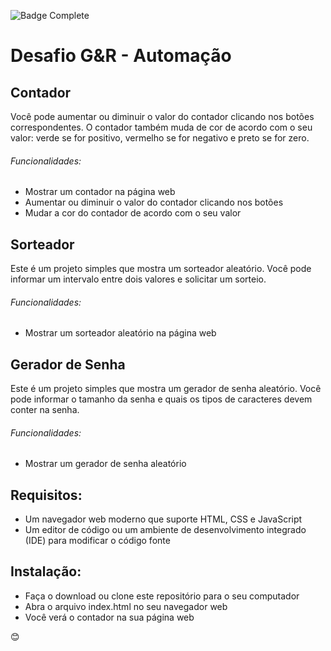 ![Badge Complete](https://img.shields.io/badge/status-developing-blue)

# Desafio G&R - Automação

## Contador

Você pode aumentar ou diminuir o valor do contador clicando nos botões correspondentes. O contador também muda de cor de acordo com o seu valor: verde se for positivo, vermelho se for negativo e preto se for zero.

###### Funcionalidades:
* Mostrar um contador na página web
* Aumentar ou diminuir o valor do contador clicando nos botões
* Mudar a cor do contador de acordo com o seu valor


## Sorteador

Este é um projeto simples que mostra um sorteador aleatório. Você pode informar um intervalo entre dois valores e solicitar um sorteio.

###### Funcionalidades:
* Mostrar um sorteador aleatório na página web


## Gerador de Senha

Este é um projeto simples que mostra um gerador de senha aleatório. Você pode informar o tamanho da senha e quais os tipos de caracteres devem conter na senha.

###### Funcionalidades:
* Mostrar um gerador de senha aleatório


## Requisitos:
* Um navegador web moderno que suporte HTML, CSS e JavaScript
* Um editor de código ou um ambiente de desenvolvimento integrado (IDE) para modificar o código fonte


## Instalação:
* Faça o download ou clone este repositório para o seu computador
* Abra o arquivo index.html no seu navegador web
* Você verá o contador na sua página web

😊
